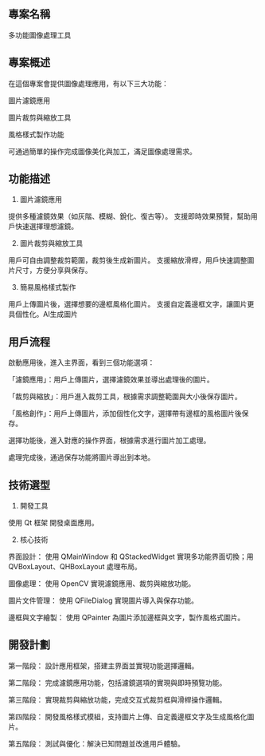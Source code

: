 
專案名稱
-----
多功能圖像處理工具

專案概述
-----
在這個專案會提供圖像處理應用，有以下三大功能：

圖片濾鏡應用

圖片裁剪與縮放工具

風格樣式製作功能

可通過簡單的操作完成圖像美化與加工，滿足圖像處理需求。

功能描述
-----
1. 圖片濾鏡應用

提供多種濾鏡效果（如灰階、模糊、銳化、復古等）。
支援即時效果預覽，幫助用戶快速選擇理想濾鏡。

2. 圖片裁剪與縮放工具

用戶可自由調整裁剪範圍，裁剪後生成新圖片。
支援縮放滑桿，用戶快速調整圖片尺寸，方便分享與保存。

3. 簡易風格樣式製作

用戶上傳圖片後，選擇想要的邊框風格化圖片。
支援自定義邊框文字，讓圖片更具個性化。AI生成圖片


用戶流程
----
啟動應用後，進入主界面，看到三個功能選項：

「濾鏡應用」：用戶上傳圖片，選擇濾鏡效果並導出處理後的圖片。

「裁剪與縮放」：用戶進入裁剪工具，根據需求調整範圍與大小後保存圖片。

「風格創作」：用戶上傳圖片，添加個性化文字，選擇帶有邊框的風格圖片後保存。

選擇功能後，進入對應的操作界面，根據需求進行圖片加工處理。

處理完成後，通過保存功能將圖片導出到本地。

技術選型
-----
1. 開發工具

使用 Qt 框架 開發桌面應用。

2. 核心技術

界面設計：
使用 QMainWindow 和 QStackedWidget 實現多功能界面切換；用 QVBoxLayout、QHBoxLayout 處理布局。

圖像處理：
使用 OpenCV 實現濾鏡應用、裁剪與縮放功能。

圖片文件管理：
使用 QFileDialog 實現圖片導入與保存功能。

邊框與文字繪製：
使用 QPainter 為圖片添加邊框與文字，製作風格式圖片。

開發計劃
-----
第一階段：
設計應用框架，搭建主界面並實現功能選擇邏輯。

第二階段：
完成濾鏡應用功能，包括濾鏡選項的實現與即時預覽功能。  

第三階段：
實現裁剪與縮放功能，完成交互式裁剪框與滑桿操作邏輯。

第四階段：
開發風格樣式模組，支持圖片上傳、自定義邊框文字及生成風格化圖片。

第五階段：
測試與優化：解決已知問題並改進用戶體驗。

